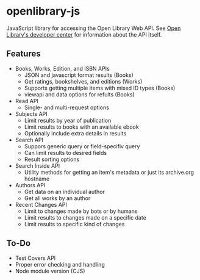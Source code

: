 # openlibrary-js

JavaScript library for accessing the Open Library Web API. See [Open Library's developer center](https://openlibrary.org/developers/api) for information about the API itself.

## Features
* Books, Works, Edition, and ISBN APIs
  * JSON and javascript format results (Books)
  * Get ratings, bookshelves, and editions (Works)
  * Supports getting multiple items with mixed ID types (Books)
  * viewapi and data options for refults (Books)
* Read API
  * Single- and multi-request options
* Subjects API
  * Limit results by year of publication
  * Limit results to books with an available ebook
  * Optionally include extra details in results
* Search API
  * Suppors generic query or field-specifiv query
  * Can limit results to desired fields
  * Result sorting options
* Search Inside API
  * Utility methods for getting an item's metadata or just its archive.org hostname
* Authors API
  * Get data on an individual author
  * Get all works by an author
* Recent Changes API
  * Limit to changes made by bots or by humans
  * Limit results to changes made on a specific date
  * Limit results to specific kind of changes
## To-Do
* Test Covers API
* Proper error checking and handling
* Node module version (CJS)
